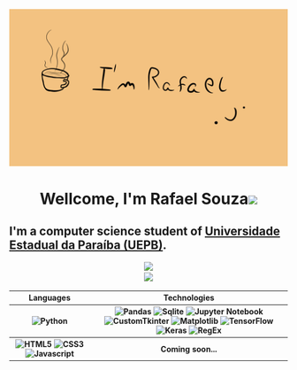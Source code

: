 <div align=center>
  <a href="https://github.com/Rafaelszc">
    <img src="https://raw.githubusercontent.com/Rafaelszc/Rafaelszc/main/imagens/eu.gif"/>
  </a>
</div>

<div>
  <h1 align="center">Wellcome, I'm Rafael Souza<img src="https://media.giphy.com/media/hvRJCLFzcasrR4ia7z/giphy.gif" width="35"></h1>
  <h2>I'm a computer science student of <a href= "https://uepb.edu.br"> Universidade Estadual da Paraíba (UEPB)</a>.</h2>
</div>

<div align=center>
  <a href="https://github.com/Rafaelszc">
    <img src="https://github-readme-stats.vercel.app/api?username=Rafaelszc&show_icons=true&icon_color=FFFFFF&theme=dark&bg_color=FFFFFF00&hide_title=true&hide_border=true" /> <br>
    <img style="width: 350px;" src="https://github-readme-stats.vercel.app/api/top-langs/?username=Rafaelszc&theme=dark&hide_border=true&bg_color=FFFFFF00&hide_title=true" />
  </a>        
</div>

<div> 
  <table>
    <tr>
      <th>
        Languages
      </th>
      <th>
        Technologies
      </th>
    </tr>
    <tr>
      <th>
        <img style="width: 30px" src="https://cdn.jsdelivr.net/gh/devicons/devicon@latest/icons/python/python-original.svg" alt="Python" />
      </th>
      <th>
        <img style="width: 30px" src="https://cdn.jsdelivr.net/gh/devicons/devicon@latest/icons/pandas/pandas-original.svg" alt="Pandas" />
        <img style="width: 30px" src="https://cdn.jsdelivr.net/gh/devicons/devicon@latest/icons/sqlite/sqlite-original.svg" alt="Sqlite"/>
        <img style="width: 30px" src="https://cdn.jsdelivr.net/gh/devicons/devicon@latest/icons/jupyter/jupyter-original-wordmark.svg" alt="Jupyter Notebook" />
        <img style="width: 30px" src="https://customtkinter.tomschimansky.com/img/icon.ico" alt="CustomTkinter" />
        <img style="width: 30px" src="https://cdn.jsdelivr.net/gh/devicons/devicon@latest/icons/matplotlib/matplotlib-plain.svg" alt="Matplotlib" />
        <img style="width: 30px" src="https://cdn.jsdelivr.net/gh/devicons/devicon@latest/icons/tensorflow/tensorflow-original.svg" alt="TensorFlow" />
        <img style="width: 30px" src="https://cdn.jsdelivr.net/gh/devicons/devicon@latest/icons/keras/keras-original.svg" alt="Keras" />
        <img style="width: 30px;" src="https://user-images.githubusercontent.com/5418178/175823761-ee7996b9-57be-4abf-be93-0ad25e7f37f0.png" alt="RegEx" />
      </th>
    </tr>
    <tr>
      <th>
        <img style="width: 30px" src="https://cdn.jsdelivr.net/gh/devicons/devicon@latest/icons/html5/html5-original.svg" alt="HTML5" />
        <img style="width: 30px" src="https://cdn.jsdelivr.net/gh/devicons/devicon@latest/icons/css3/css3-original.svg" alt="CSS3" />
        <img style="width: 30px" src="https://cdn.jsdelivr.net/gh/devicons/devicon@latest/icons/javascript/javascript-original.svg" alt="Javascript" />
      </th>
      <th>
        Coming soon...
      </th>
    </tr>
  </table>
</div>
